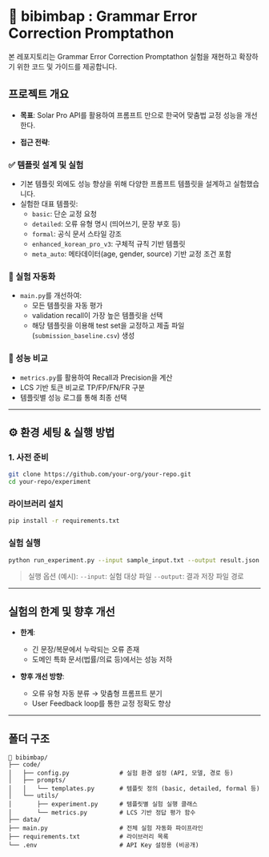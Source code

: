 # 🥘 bibimbap : Grammar Error Correction Promptathon 

본 레포지토리는 Grammar Error Correction Promptathon  실험을 재현하고 확장하기 위한 코드 및 가이드를 제공합니다.


## 프로젝트 개요

* **목표**: Solar Pro API를 활용하여 프롬프트 만으로 한국어 맞춤법 교정 성능을 개선한다.
  
* **접근 전략**:
### ✅ 템플릿 설계 및 실험
- 기본 템플릿 외에도 성능 향상을 위해 다양한 프롬프트 템플릿을 설계하고 실험했습니다.
- 실험한 대표 템플릿:
  - `basic`: 단순 교정 요청
  - `detailed`: 오류 유형 명시 (띄어쓰기, 문장 부호 등)
  - `formal`: 공식 문서 스타일 강조
  - `enhanced_korean_pro_v3`: 구체적 규칙 기반 템플릿
  - `meta_auto`: 메타데이터(age, gender, source) 기반 교정 조건 포함

### 🔄 실험 자동화
- `main.py`를 개선하여:
  - 모든 템플릿을 자동 평가
  - validation recall이 가장 높은 템플릿을 선택
  - 해당 템플릿을 이용해 test set을 교정하고 제출 파일(`submission_baseline.csv`) 생성

### 🧪 성능 비교
- `metrics.py`를 활용하여 Recall과 Precision을 계산
- LCS 기반 토큰 비교로 TP/FP/FN/FR 구분
- 템플릿별 성능 로그를 통해 최종 선택
---

## ⚙️ 환경 세팅 & 실행 방법

### 1. 사전 준비 

```bash
git clone https://github.com/your-org/your-repo.git
cd your-repo/experiment
```

### 라이브러리 설치

```bash
pip install -r requirements.txt
```

### 실험 실행

```bash
python run_experiment.py --input sample_input.txt --output result.json
```

> 실행 옵션 (예시):
> `--input`: 실험 대상 파일
> `--output`: 결과 저장 파일 경로

---


## 실험의 한계 및 향후 개선

* **한계**:

  * 긴 문장/복문에서 누락되는 오류 존재
  * 도메인 특화 문서(법률/의료 등)에서는 성능 저하
* **향후 개선 방향**:

  * 오류 유형 자동 분류 → 맞춤형 프롬프트 분기
  * User Feedback loop를 통한 교정 정확도 향상

---

## 폴더 구조

```
📁 bibimbap/
├── code/
│   ├── config.py              # 실험 환경 설정 (API, 모델, 경로 등)
│   ├── prompts/
│   │   └── templates.py       # 템플릿 정의 (basic, detailed, formal 등)
│   └── utils/
│       ├── experiment.py      # 템플릿별 실험 실행 클래스
│       └── metrics.py         # LCS 기반 정답 평가 함수
├── data/
├── main.py                    # 전체 실험 자동화 파이프라인
├── requirements.txt           # 라이브러리 목록
└── .env                       # API Key 설정용 (비공개)

